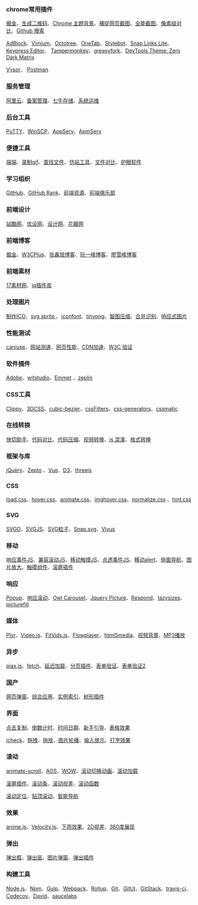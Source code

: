 ﻿### chrome常用插件
[掘金](https://chrome.google.com/webstore/detail/%E6%8E%98%E9%87%91/lecdifefmmfjnjjinhaennhdlmcaeeeb?utm_source=chrome-app-launcher-info-dialog)、[生成二维码](https://chrome.google.com/webstore/detail/%E4%BA%8C%E7%BB%B4%E7%A0%81qr%E7%A0%81%E7%94%9F%E6%88%90%E5%99%A8qr-code-generato/pflgjjogbmmcmfhfcnlohagkablhbpmg?utm_source=chrome-app-launcher-info-dialog)、[Chrome 主题背景](https://chrome.google.com/webstore/detail/my-chrome-theme/oehpjpccmlcalbenfhnacjeocbjdonic?utm_source=chrome-app-launcher-info-dialog)、[捕捉网页截图](https://chrome.google.com/webstore/detail/capture-webpage-screensho/mcbpblocgmgfnpjjppndjkmgjaogfceg?utm_source=chrome-app-launcher-info-dialog)、[全能截图](https://chrome.google.com/webstore/detail/full-page-screen-capture/fdpohaocaechififmbbbbbknoalclacl?utm_source=chrome-app-launcher-info-dialog)、[像素级对比](https://chrome.google.com/webstore/detail/perfectpixel-by-welldonec/dkaagdgjmgdmbnecmcefdhjekcoceebi?utm_source=chrome-app-launcher-info-dialog)、[Github 搜索](https://chrome.google.com/webstore/detail/awesome-autocomplete-for/djkfdjpoelphhdclfjhnffmnlnoknfnd?utm_source=chrome-app-launcher-info-dialog)

[AdBlock](https://chrome.google.com/webstore/detail/adblock/gighmmpiobklfepjocnamgkkbiglidom?utm_source=chrome-app-launcher-info-dialog)、[Vimium](https://chrome.google.com/webstore/detail/vimium/dbepggeogbaibhgnhhndojpepiihcmeb?utm_source=chrome-app-launcher-info-dialog)、[Octotree](https://chrome.google.com/webstore/detail/octotree/bkhaagjahfmjljalopjnoealnfndnagc?utm_source=chrome-app-launcher-info-dialog)、[OneTab](https://chrome.google.com/webstore/detail/onetab/chphlpgkkbolifaimnlloiipkdnihall/related?hl=zh-CN)、[Stylebot](https://chrome.google.com/webstore/detail/stylebot/oiaejidbmkiecgbjeifoejpgmdaleoha?utm_source=chrome-app-launcher-info-dialog)、[Snap Links Lite](https://chrome.google.com/webstore/detail/snap-links-lite/ighmoimpbimbhbahbpcapifcplnblhgo?utm_source=chrome-app-launcher-info-dialog)、[Keypress Editor](https://chrome.google.com/webstore/detail/keypress-editor/ghfooiajeobmcfhmajcblmompfdehnli?utm_source=chrome-app-launcher-info-dialog)、
[Tampermonkey](https://chrome.google.com/webstore/detail/tampermonkey/dhdgffkkebhmkfjojejmpbldmpobfkfo)、[greasyfork](https://greasyfork.org/zh-CN)、[DevTools Theme: Zero Dark Matrix](https://chrome.google.com/webstore/detail/devtools-theme-zero-dark/bomhdjeadceaggdgfoefmpeafkjhegbo?utm_source=chrome-app-launcher-info-dialog)

[Vysor](https://chrome.google.com/webstore/detail/vysor/gidgenkbbabolejbgbpnhbimgjbffefm?utm_source=chrome-app-launcher-info-dialog)、
[Postman](https://chrome.google.com/webstore/detail/postman/fhbjgbiflinjbdggehcddcbncdddomop?utm_source=chrome-app-launcher-info-dialog)

### 服务管理
[阿里云](https://www.aliyun.com/)、[备案管理](https://beian.gein.cn/account/login.htm)、[七牛存储](http://www.qiniu.com/)、[系统运维](http://www.osyunwei.com/)

### 后台工具
[PuTTY](http://www.putty.org/)、[WinSCP](http://winscp.net/eng/download.php)、[AppServ](https://www.appservnetwork.com/en/download/)、[ApmServ](http://zyan.cc/apmserv/)

### 便捷工具 
[端端](http://www.clouduolc.com/download.html)、[录制gif](http://www.cockos.com/licecap/)、[查找文件](http://www.listary.com/download)、[仿站工具](http://smalltool.github.io/)、[文件对比](http://sourcegear.com/diffmerge/)、[护眼软件](http://iristech.co/iris/)

### 学习组织
[GitHub](https://github.com/)、[GitHub Rank](http://ghrc.babits.top/)、[前端资源](https://www.awesomes.cn/)、[前端俱乐部](http://f2er.club/)

### 前端设计 
[站酷网](http://www.zcool.com.cn/)、[优设网](http://www.uisdc.com/)、[设计网](http://www.shejidaren.com/)、[花瓣网](http://huaban.com/)

### 前端博客 
[掘金](http://gold.xitu.io/)、[W3CPlus](http://www.w3cplus.com/)、[张鑫旭博客](http://www.zhangxinxu.com/wordpress/)、[阮一峰博客](http://www.ruanyifeng.com/blog/)、[廖雪峰博客](http://www.liaoxuefeng.com/)

### 前端素材
[17素材网](http://www.17sucai.com/)、[jq插件库](http://www.jq22.com/)

### 处理图片
[制作ICO](http://www.bitbug.net/)、[svg sprite ](https://icomoon.io/)、[iconfont](http://www.iconfont.cn/)、[tinypng](https://tinypng.com/)、[智图压缩](http://zhitu.isux.us/)、[合并识别](http://www.spritecow.com/)、[响应式图片](http://www.responsivebreakpoints.com/)

### 性能测试 
[caniuse](http://caniuse.com/)、[网站测速](http://www.17ce.com/)、[网页性能](https://developers.google.com/speed/pagespeed/insights/)、[CDN加速](http://www.staticfile.org/)、[W3C 验证](http://validator.w3.org/)

### 软件插件 
[Adobe](http://www.adobe.com/creativecloud/catalog/desktop.html)、[witstudio](http://witstudio.net/)、[Emmet](http://emmet.io/) 、[zeplin](https://zeplin.io/)

### CSS工具 
[Clippy](http://bennettfeely.com/clippy/)、[3DCSS](http://thewebrocks.com/demos/3D-css-tester/)、[cubic-bezier](http://cubic-bezier.com/#.17,.67,.83,.67)、[cssFilters](http://www.cssfilters.co/)、[css-generators](http://www.cssreflex.com/css-generators/)、[cssmatic](http://www.cssmatic.com/)

### 在线转换
[快切助手](http://kuaiqie.qdsay.com/)、[代码对比](https://www.diffchecker.com/)、[代码压缩](http://tool.css-js.com/)、[视频转换](http://video.online-convert.com/convert-to-ogg)、[js 混淆](http://utf-8.jp/public/jjencode.html)、[格式转换](https://cloudconvert.com/)

### 框架与库
[jQuery](http://jquery.com/)、[Zepto](http://zeptojs.com/) 、[Vue](https://vuejs.org/)、[D3](https://d3js.org/)、[threejs](https://threejs.org/)

### CSS
[load.css](https://tobiasahlin.com/spinkit/)、[hover.css](https://ianlunn.github.io/Hover/)、[animate.css](https://daneden.github.io/animate.css/)、[imghover.css](https://gudh.github.io/ihover/dist/index.html)、[normalize.css](https://necolas.github.io/normalize.css/) 、[hint.css](https://github.com/chinchang/hint.css)

### SVG
[SVGO](https://github.com/svg/svgo)、[SVGJS](http://svgjs.com/)、[SVG粒子](https://github.com/VincentGarreau/particles.js)、[Snap.svg](http://snapsvg.io/)、[Vivus](https://github.com/maxwellito/vivus)

### 移动
[响应事件JS](http://wicky.nillia.ms/enquire.js/)、[兼容滚动JS](http://iscrolljs.com/)、[移动触摸JS](https://hammerjs.github.io/)、[点透事件JS](https://github.com/ftlabs/fastclick)、[移动alert](https://jaredreich.com/projects/notie)、[侧面导航](https://slideout.js.org/)、[图片放大](http://photoswipe.com/)、[触摸组件](http://idangero.us/swiper/demos/)、[滚屏插件](https://github.com/yanhaijing/zepto.fullpage)

### 响应
[Popup](http://dimsemenov.com/plugins/magnific-popup/)、[响应滚动](https://kenwheeler.github.io/slick/)、[Owl Carousel](https://github.com/OwlCarousel2/OwlCarousel2)、[Jquery Picture](https://github.com/Abban/jQuery-Picture)、[Respond](https://github.com/scottjehl/Respond/)、[lazysizes](https://github.com/aFarkas/lazysizes)、[picturefill](https://github.com/scottjehl/picturefill)

### 媒体
[Plyr](https://plyr.io/)、[Video.js](http://videojs.com/)、[FitVids.js](https://github.com/davatron5000/FitVids.js)、[Flowplayer](https://flowplayer.org/)、[html5media](https://html5media.info/)、[视频背景](https://vodkabears.github.io/vide/)、[MP3播放](https://github.com/goldfire/howler.js)

### 异步 
[pjax.js](http://pjax.herokuapp.com/)、[fetch](http://github.github.io/fetch/)、[延迟加载](http://www.appelsiini.net/projects/lazyload)、[分页插件](http://luis-almeida.github.io/jPages/)、[表单验证](https://github.com/jquery-validation/jquery-validation)、[表单验证2](http://parsleyjs.org/)

### 国产
[网页弹窗](http://layer.layui.com/)、[综合应用](http://www.superslide2.com/)、[实例索引](http://fgm.cc/learn/)、[树形插件](https://github.com/zTree/zTree_v3)

### 界面
[点击复制](https://clipboardjs.com/)、[倒数计时](http://flipclockjs.com/)、[时间日期](http://amsul.ca/pickadate.js/)、[新手引导](https://github.com/usablica/intro.js)、[表格效果](http://www.jqueryscript.net/table/Table-Rows-Columns-Cells-Highlighting-Plugin-with-jQuery-Table-Hover.html) 

[icheck](http://icheck.fronteed.com/)、[拖拽](https://github.com/RubaXa/Sortable/)、[拖放](https://github.com/desandro/draggabilly)、[图片轮播](https://github.com/kenwheeler/slick/)、[输入提示](https://github.com/leaverou/awesomplete/)、[打字效果](https://github.com/luisvinicius167/ityped)

### 滚动
[animate-scroll](https://github.com/mpalpha/animate-scroll)、[AOS](https://michalsnik.github.io/aos/)、[WOW](http://mynameismatthieu.com/WOW/)、[滚动切换动画](https://terwanerik.github.io/ScrollTrigger/)、[滚动加载](https://scrollrevealjs.org/)

[滚屏插件](http://alvarotrigo.com/fullPage/)、[滚动条](http://manos.malihu.gr/jquery-custom-content-scroller/)、[滚动视差](https://prinzhorn.github.io/skrollr/)、[滚动函数](https://github.com/imakewebthings/waypoints)

[滚动定位](http://simianstudios.com/portamento/)、[贴顶滚动](http://www.outyear.co.uk/smint/)、[智能导航](https://davist11.github.io/jQuery-One-Page-Nav/)

### 效果
[anime.js](http://anime-js.com/)、[Velocity.js](http://julian.com/research/velocity/#duration)、[下雨效果](https://maroslaw.github.io/rainyday.js/)、[2D视差](http://matthew.wagerfield.com/parallax/)、[360度展现](https://polarnotion.github.io/turntable/)

### 弹出
[弹出框](https://t4t5.github.io/sweetalert/)、[弹出层](http://fancyapps.com/fancybox/)、[图片弹窗](http://highslide.com/download.php)、[弹出插件](https://github.com/sachinchoolur/lightgallery.js)

### 构建工具
[Node.js](https://nodejs.org/)、[Npm](https://www.npmjs.com/)、[Gulp](http://www.gulpjs.com/)、[Webpack](https://webpack.github.io/)、[Rollup](https://rollupjs.org/)、[Git](https://git-for-windows.github.io/)、[GitUI](https://git-scm.com/downloads/guis)、[GitStack](http://gitstack.com/)、[travis-ci](https://travis-ci.org/)、[Codecov](https://codecov.io/)、[David](https://david-dm.org/)、[saucelabs](https://saucelabs.com)
